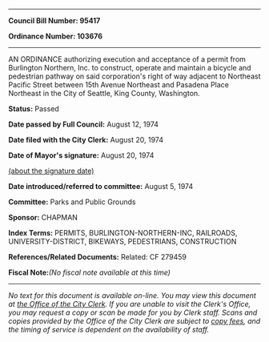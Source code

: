 

********

**Council Bill Number: 95417**
   
**Ordinance Number: 103676**
********

 AN ORDINANCE authorizing execution and acceptance of a permit from Burlington Northern, Inc. to construct, operate and maintain a bicycle and pedestrian pathway on said corporation's right of way adjacent to Northeast Pacific Street between 15th Avenue Northeast and Pasadena Place Northeast in the City of Seattle, King County, Washington.

**Status:** Passed
   
**Date passed by Full Council:** August 12, 1974
   
**Date filed with the City Clerk:** August 20, 1974
   
**Date of Mayor's signature:** August 20, 1974
   
[(about the signature date)](/~public/approvaldate.htm)
   
   
   
**Date introduced/referred to committee:** August 5, 1974
   
**Committee:** Parks and Public Grounds
   
**Sponsor:** CHAPMAN
   
   
**Index Terms:** PERMITS, BURLINGTON-NORTHERN-INC, RAILROADS, UNIVERSITY-DISTRICT, BIKEWAYS, PEDESTRIANS, CONSTRUCTION

**References/Related Documents:** Related: CF 279459

**Fiscal Note:**_(No fiscal note available at this time)_
********

_No text for this document is available on-line. You may view this document at [the Office of the City Clerk](http://www.seattle.gov/leg/clerk/contactUs.htm). If you are unable to visit the Clerk's Office, you may request a copy or scan be made for you by Clerk staff. Scans and copies provided by the Office of the City Clerk are subject to [copy fees](http://clerk.seattle.gov/~public/clerkfees.htm), and the timing of service is dependent on the availability of staff._

